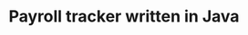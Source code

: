 ---
title: "Payroll tracker written in Java"
showDate: false
draft: false
tags: ["classic","poem"]
link: "https://github.com/Combinations/AutomatedPayRoll"
---